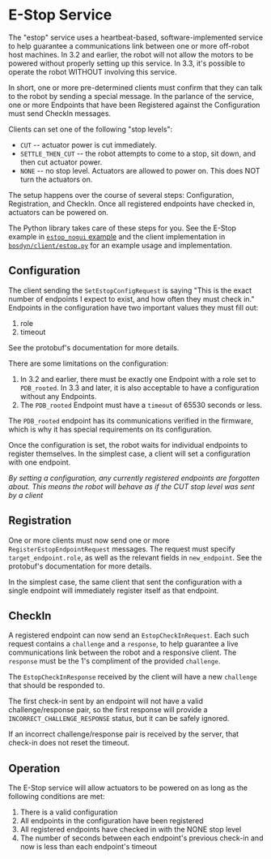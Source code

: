 <!--
Copyright (c) 2023 Boston Dynamics, Inc.  All rights reserved.

Downloading, reproducing, distributing or otherwise using the SDK Software
is subject to the terms and conditions of the Boston Dynamics Software
Development Kit License (20191101-BDSDK-SL).
-->

# E-Stop Service

The "estop" service uses a heartbeat-based, software-implemented service to help guarantee a communications link between one or more off-robot host machines. In 3.2 and earlier, the robot will not allow the motors to be powered without properly setting up this service. In 3.3, it's possible to operate the robot WITHOUT involving this service.

In short, one or more pre-determined clients must confirm that they can talk to the robot by sending a special message. In the parlance of the service, one or more Endpoints that have been Registered against the Configuration must send CheckIn messages.

Clients can set one of the following "stop levels":
 - `CUT` -- actuator power is cut immediately.
 - `SETTLE_THEN_CUT` -- the robot attempts to come to a stop, sit down, and then cut actuator power.
 - `NONE` -- no stop level. Actuators are allowed to power on. This does NOT turn the actuators on.

The setup happens over the course of several steps: Configuration, Registration, and CheckIn. Once all registered endpoints have checked in, actuators can be powered on.

The Python library takes care of these steps for you. See the E-Stop example in [`estop_nogui` example](../../python/examples/estop/README.md) and the client implementation in [`bosdyn/client/estop.py`](../../python/bosdyn-client/src/bosdyn/client/estop.py) for an example usage and implementation.

## Configuration

The client sending the `SetEstopConfigRequest` is saying "This is the exact number of endpoints I expect to exist, and how often they must check in." Endpoints in the configuration have two important values they must fill out:

1) role
2) timeout

See the protobuf's documentation for more details.

There are some limitations on the configuration:

1) In 3.2 and earlier, there must be exactly one Endpoint with a role set to `PDB_rooted`. In 3.3 and later, it is also acceptable to have a configuration without any Endpoints.
2) The `PDB_rooted` Endpoint must have a `timeout` of 65530 seconds or less.

The `PDB_rooted` endpoint has its communications verified in the firmware, which is why it has special requirements on its configuration.

Once the configuration is set, the robot waits for individual endpoints to register themselves. In the simplest case, a client will set a configuration with one endpoint.

*By setting a configuration, any currently registered endpoints are forgotten about. This means the robot will behave as if the CUT stop level was sent by a client*

## Registration

One or more clients must now send one or more `RegisterEstopEndpointRequest` messages. The request must specify `target_endpoint.role`, as well as the relevant fields in `new_endpoint`. See the protobuf's documentation for more details.

In the simplest case, the same client that sent the configuration with a single endpoint will immediately register itself as that endpoint.

## CheckIn

A registered endpoint can now send an `EstopCheckInRequest`. Each such request contains a `challenge` and a `response`, to help guarantee a live communications link between the robot and a responsive client. The `response` must be the 1's compliment of the provided `challenge`.

The `EstopCheckInResponse` received by the client will have a new `challenge` that should be responded to.

The first check-in sent by an endpoint will not have a valid challenge/response pair, so the first response will provide a `INCORRECT_CHALLENGE_RESPONSE` status, but it can be safely ignored.

If an incorrect challenge/response pair is received by the server, that check-in does not reset the timeout.

## Operation

The E-Stop service will allow actuators to be powered on as long as the following conditions are met:

1) There is a valid configuration
1) All endpoints in the configuration have been registered
1) All registered endpoints have checked in with the NONE stop level
1) The number of seconds between each endpoint's previous check-in and now is less than each endpoint's timeout
